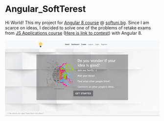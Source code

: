 # Angular_SoftTerest

Hi World! This my project for [Angular 8 course](https://softuni.bg/trainings/2760/angular-january-2020) @ [softuni.bg](https://softuni.bg/). Since I am scarce on ideas, I decided to solve one of the problems of retake exams from [JS Applications course](https://softuni.bg/trainings/2449/js-applications-october-2019) ([Here is link to contest](https://judge.softuni.bg/Contests/1975/JS-Applications-Retake-Exam-13-December)) with Angular 8.

![](https://raw.githubusercontent.com/tmollov/Angular_SoftTerest/master/Preview_Images/HomePage.JPG)
